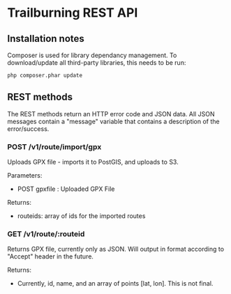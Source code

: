 # Trailburning REST API

## Installation notes

Composer is used for library dependancy management. To download/update all third-party libraries, this needs to be run:

```bash
php composer.phar update
```

## REST methods

The REST methods return an HTTP error code and JSON data. All JSON messages contain a "message" variable that contains a description of the error/success.

### POST /v1/route/import/gpx

Uploads GPX file - imports it to PostGIS, and uploads to S3.

Parameters:
+ POST gpxfile  : Uploaded GPX File

Returns:
+ routeids: array of ids for the imported routes

### GET /v1/route/:routeid

Returns GPX file, currently only as JSON. Will output in format according to "Accept" header in the future.

Returns:
+ Currently, id, name, and an array of points [lat, lon]. This is not final.